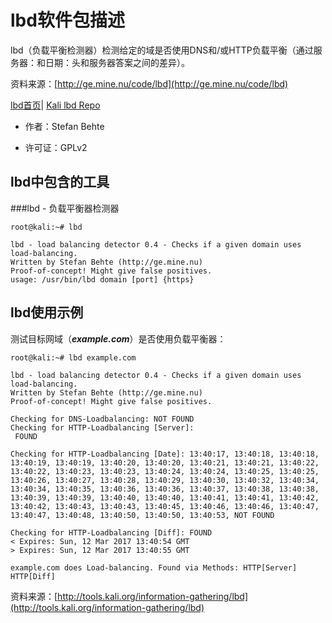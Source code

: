 # **lbd软件包描述** #
lbd（负载平衡检测器）检测给定的域是否使用DNS和/或HTTP负载平衡（通过服务器：和日期：头和服务器答案之间的差异）。

资料来源：[http://ge.mine.nu/code/lbd](http://ge.mine.nu/code/lbd)

[lbd首页](http://ge.mine.nu/code/lbd)| [Kali lbd Repo](http://git.kali.org/gitweb/?p=packages/lbd.git;a=summary)


- 作者：Stefan Behte

- 许可证：GPLv2

## lbd中包含的工具 ##

###lbd - 负载平衡器检测器

    root@kali:~# lbd 
    
    lbd - load balancing detector 0.4 - Checks if a given domain uses load-balancing.
    Written by Stefan Behte (http://ge.mine.nu)
    Proof-of-concept! Might give false positives.
    usage: /usr/bin/lbd domain [port] {https}

## lbd使用示例 ##

测试目标网域（***example.com***）是否使用负载平衡器：

    root@kali:~# lbd example.com
    
    lbd - load balancing detector 0.4 - Checks if a given domain uses load-balancing.
    Written by Stefan Behte (http://ge.mine.nu)
    Proof-of-concept! Might give false positives.
    
    Checking for DNS-Loadbalancing: NOT FOUND
    Checking for HTTP-Loadbalancing [Server]: 
     FOUND
    
    Checking for HTTP-Loadbalancing [Date]: 13:40:17, 13:40:18, 13:40:18, 13:40:19, 13:40:19, 13:40:20, 13:40:20, 13:40:21, 13:40:21, 13:40:22, 13:40:22, 13:40:23, 13:40:23, 13:40:24, 13:40:24, 13:40:25, 13:40:25, 13:40:26, 13:40:27, 13:40:28, 13:40:29, 13:40:30, 13:40:32, 13:40:34, 13:40:34, 13:40:35, 13:40:36, 13:40:36, 13:40:37, 13:40:38, 13:40:38, 13:40:39, 13:40:39, 13:40:40, 13:40:40, 13:40:41, 13:40:41, 13:40:42, 13:40:42, 13:40:43, 13:40:43, 13:40:45, 13:40:46, 13:40:46, 13:40:47, 13:40:47, 13:40:48, 13:40:50, 13:40:50, 13:40:53, NOT FOUND
    
    Checking for HTTP-Loadbalancing [Diff]: FOUND
    < Expires: Sun, 12 Mar 2017 13:40:54 GMT
    > Expires: Sun, 12 Mar 2017 13:40:55 GMT
    
    example.com does Load-balancing. Found via Methods: HTTP[Server] HTTP[Diff]


资料来源：[http://tools.kali.org/information-gathering/lbd](http://tools.kali.org/information-gathering/lbd)